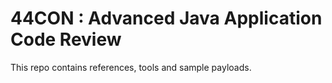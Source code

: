 # 44CON : Advanced Java Application Code Review

This repo contains references, tools and sample payloads.
